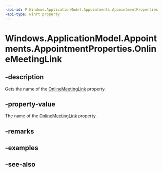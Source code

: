 ```yaml
---
-api-id: P:Windows.ApplicationModel.Appointments.AppointmentProperties.OnlineMeetingLink
-api-type: winrt property
---
```


<!-- Property syntax
public string OnlineMeetingLink { get; }
-->

# Windows.ApplicationModel.Appointments.AppointmentProperties.OnlineMeetingLink

## -description
Gets the name of the [OnlineMeetingLink](appointment_onlinemeetinglink.md) property.

## -property-value
The name of the [OnlineMeetingLink](appointment_onlinemeetinglink.md) property.

## -remarks

## -examples

## -see-also
